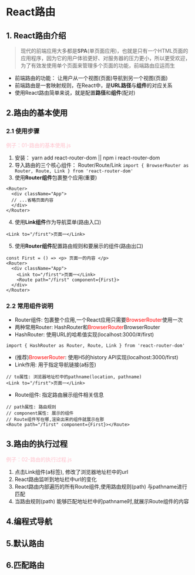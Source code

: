 # React路由
## 1. React路由介绍
> 现代的前端应用大多都是**SPA**(单页面应用)，也就是只有一个HTML页面的应用程序，因为它的用户体验更好、对服务器的压力更小，所以更受欢迎，为了有效发使用单个页面来管理多个页面的功能，前端路由应运而生

* 前端路由的功能： 让用户从一个视图(页面)导航到另一个视图(页面)
* 前端路由是一套映射规则，在React中，是**URL路径**与**组件**的对应关系
* 使用React路由简单来说，就是配置**路径**和**组件**(配对)
## 2.路由的基本使用
### 2.1 使用步骤
<font color=pink>例子：01-路由的基本使用.js</font>

1. 安装： yarn add react-router-dom || npm i react-router-dom
2. 导入路由的三个核心组件： Router/Route/Link
`import { BrowserRouter as Router, Route, Link } from 'react-router-dom'`
3. 使用**Router组件**包裹整个应用(重要)
```
<Router>
  <div className="App">
  // ...省略页面内容
  </div>
</Router>
```
4. 使用**Link组件**作为导航菜单(路由入口)
```
<Link to="/first">页面一</Link>
```
5. 使用**Router组件**配置路由规则和要展示的组件(路由出口)
```
const First = () => <p> 页面一的内容 </p>
<Router>
  <div className="App">
    <Link to="/first">页面一</Link>
    <Route path="/first" component={First}>
  </div>
</Router>
```

### 2.2 常用组件说明
* Router组件: 包裹整个应用,一个React应用只需要<font color=red>BrowserRouter</font>使用一次</font>
* 两种常用Router: HashRouter和<font color=red>BrowserRouter</font>BrowserRouter</font>
* HashRouter: 使用URL的哈希值实现(localhost:3000/#/first)
```
import { HashRouter as Router, Route, Link } from 'react-router-dom'
```
* (推荐)<font color=red>BrowserRouter</font>: 使用H5的history API实现(localhost:3000/first)
* Link作用: 用于指定导航链接(a标签)
```
// to属性: 浏览器地址栏中的pathname(location, pathname)
<Link to="/first">页面一</Link>
```
* Route组件: 指定路由展示组件相关信息
```
// path属性: 路由规则
// component属性: 展示的组件
// Route组件写在哪,渲染出来的组件就展示在那
<Route path="/first" component={First}></Route>
```
## 3.路由的执行过程
<font color=pink>例子：02-路由的执行过程.js</font>

1. 点击Link组件(a标签), 修改了浏览器地址栏中的url
2. React路由监听到地址栏中url的变化
3. React路由内部遍历的所有Route组件,使用路由规则(path) 与pathname进行匹配
4. 当路由规则(path) 能够匹配地址栏中的pathname时,就展示Route组件的内容
## 4.编程式导航
## 5.默认路由
## 6.匹配路由